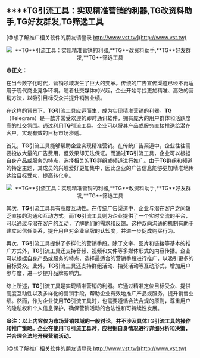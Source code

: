 ## ****TG**引流工具：实现精准营销的利器,**TG**改资料助手,**TG**好友群发,**TG**筛选工具**

[😍想了解推广相关软件的朋友请登录 http://www.vst.tw](http://www.vst.tw)

 <center><img src="https://vst.tw/MP4/tuiguang/png/0.png" alt="**TG**引流工具：实现精准营销的利器,**TG**改资料助手,**TG**好友群发,**TG**筛选工具"></center>

**😄正文：**

在当今数字化时代，营销领域发生了巨大的变革。传统的广告宣传渠道已经不再适用于现代商业竞争环境。随着社交媒体的兴起，企业开始寻找更加精准、高效的营销方法，以吸引目标受众并提升销售业绩。

在这样的背景下，**TG**引流工具应运而生，成为实现精准营销的利器。**TG**（Telegram）是一款非常受欢迎的即时通讯软件，拥有庞大的用户群体和活跃度高的社交氛围。通过利用**TG**引流工具，企业可以将其产品或服务直接推送给潜在客户，实现有效的目标市场渗透。

首先，**TG**引流工具能够帮助企业实现精准营销。在传统广告渠道中，企业往往需要投放大量的广告费用，但效果却无法保证。而通过**TG**引流工具，企业可以根据自身产品或服务的特点，选择相关的**TG**群组或频道进行推广。由于**TG**群组和频道的特定主题，其成员的兴趣爱好更加集中，因此企业的广告信息能够更加精准地传达给目标受众，提高转化率。

 <center><img src="https://vst.tw/MP4/tuiguang/png/1.png" alt="**TG**引流工具：实现精准营销的利器,**TG**改资料助手,**TG**好友群发,**TG**筛选工具"></center>

其次，**TG**引流工具具有高度互动性。在传统广告渠道中，企业与潜在客户之间缺乏直接的沟通和互动方式。而**TG**引流工具则为企业提供了一个实时交流的平台，可以通过与潜在客户的互动，了解他们的需求和反馈。这种双向沟通的机制有助于建立起信任关系，提升用户对企业品牌的认知度，并进一步促成购买行为。

再次，**TG**引流工具提供了多样化的营销手段。除了文字、图片和链接等基本的推广方式外，**TG**引流工具还支持音频、视频和文件等多媒体形式的内容传播。企业可以根据自身产品或服务的特点，选择最适合的营销手段进行推广，以吸引更多的目标受众。此外，**TG**引流工具还支持群组活动、抽奖活动等互动形式，增加用户参与度，进一步提升品牌影响力。

综上所述，**TG**引流工具是实现精准营销的利器。它通过精准定位目标受众、提供高度互动性以及多样化的营销手段，帮助企业有效地推广产品或服务，提升销售业绩。然而，作为企业使用**TG**引流工具时，也需要遵循合法合规的原则，尊重用户的隐私权和个人信息保护，确保营销活动的合法性和可持续性发展。

**😄注：以上内容仅为市场营销领域的一般讨论，并不涉及具体**TG**引流工具的操作和推广策略。企业在使用**TG**引流工具时，应根据自身情况进行详细分析和决策，并合理合法地开展营销活动。**

[😍想了解推广相关软件的朋友请登录 http://www.vst.tw](http://www.vst.tw)



